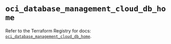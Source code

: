 # `oci_database_management_cloud_db_home`

Refer to the Terraform Registry for docs: [`oci_database_management_cloud_db_home`](https://registry.terraform.io/providers/hashicorp/oci/7.19.0/docs/resources/database_management_cloud_db_home).
